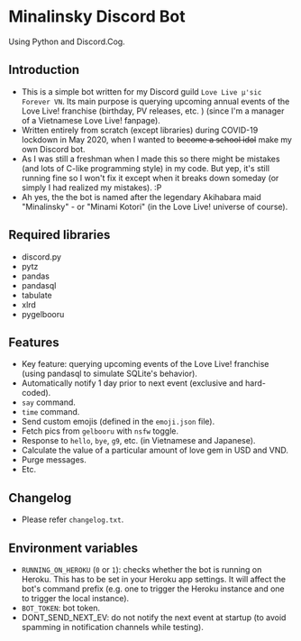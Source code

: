 # Minalinsky Discord Bot
Using Python and Discord.Cog.

## Introduction
- This is a simple bot written for my Discord guild ``Love Live µ'sic Forever VN``. Its main purpose is querying upcoming annual events of the Love Live! franchise (birthday, PV releases, etc. ) (since I'm a manager of a Vietnamese Love Live! fanpage).
- Written entirely from scratch (except libraries) during COVID-19 lockdown in May 2020, when I wanted to ~~become a school idol~~ make my own Discord bot.
- As I was still a freshman when I made this so there might be mistakes (and lots of C-like programming style) in my code. But yep, it's still running fine so I won't fix it except when it breaks down someday (or simply I had realized my mistakes). :P
- Ah yes, the the bot is named after the legendary Akihabara maid "Minalinsky" - or "Minami Kotori" (in the Love Live! universe of course).

## Required libraries
- discord.py
- pytz
- pandas
- pandasql
- tabulate
- xlrd
- pygelbooru

## Features
- Key feature: querying upcoming events of the Love Live! franchise (using pandasql to simulate SQLite's behavior).
- Automatically notify 1 day prior to next event (exclusive and hard-coded).
- ``say`` command.
- ``time`` command.
- Send custom emojis (defined in the ``emoji.json`` file).
- Fetch pics from ``gelbooru`` with ``nsfw`` toggle.
- Response to ``hello``, ``bye``, ``g9``, etc. (in Vietnamese and Japanese).
- Calculate the value of a particular amount of love gem in USD and VND.
- Purge messages.
- Etc.

## Changelog
- Please refer ``changelog.txt``.

## Environment variables
- ``RUNNING_ON_HEROKU`` (``0`` or ``1``): checks whether the bot is running on Heroku. This has to be set in your Heroku app settings. It will affect the bot's command prefix (e.g. one to trigger the Heroku instance and one to trigger the local instance).
- ``BOT_TOKEN``: bot token.
- DONT_SEND_NEXT_EV: do not notify the next event at startup (to avoid spamming in notification channels while testing).
